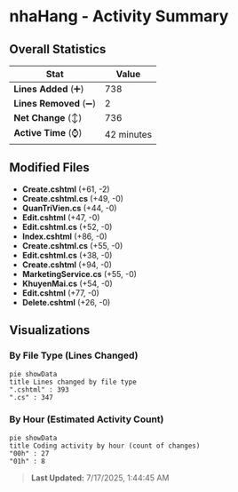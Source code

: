 # nhaHang - Activity Summary 

## Overall Statistics

| Stat                   | Value                                                             |
| ---------------------- | ----------------------------------------------------------------- |
| **Lines Added** (➕)   | 738                                          |
| **Lines Removed** (➖) | 2                                        |
| **Net Change** (↕)    | 736                |
| **Active Time** (⌚)   | 42 minutes |


## Modified Files
- **Create.cshtml** (+61, -2)
- **Create.cshtml.cs** (+49, -0)
- **QuanTriVien.cs** (+44, -0)
- **Edit.cshtml** (+47, -0)
- **Edit.cshtml.cs** (+52, -0)
- **Index.cshtml** (+86, -0)
- **Create.cshtml.cs** (+55, -0)
- **Edit.cshtml.cs** (+38, -0)
- **Create.cshtml** (+94, -0)
- **MarketingService.cs** (+55, -0)
- **KhuyenMai.cs** (+54, -0)
- **Edit.cshtml** (+77, -0)
- **Delete.cshtml** (+26, -0)

## Visualizations

### By File Type (Lines Changed)

```mermaid
pie showData
title Lines changed by file type
".cshtml" : 393
".cs" : 347
```

### By Hour (Estimated Activity Count)

```mermaid
pie showData
title Coding activity by hour (count of changes)
"00h" : 27
"01h" : 8
```


> **Last Updated:** 7/17/2025, 1:44:45 AM